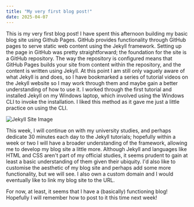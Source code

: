 ```yaml
---
title: "My very first blog post!"
date: 2025-04-07
---
```

This is my very first blog post! I have spent this afternoon building my basic blog site using Github Pages. GitHub provides functionality through GitHub pages to serve static web content using the Jekyll framework. Setting up the page in GitHub was pretty straightforward; the foundation for the site is a GitHub repository. The way the repository is configured means that GitHub Pages builds your site from content within the repository, and the content is written using Jekyll. At this point I am still only vaguely aware of what Jekyll is and does, so I have bookmarked a series of tutorial videos on the Jekyll website so I may work through them and maybe gain a better understanding of how to use it. I worked through the first tutorial and installed Jekyll on my Windows laptop, which involved using the Windows CLI to invoke the installation. I liked this method as it gave me just a little practice on using the CLI.

![Jekyll Site Image](/assets/images/jekyllscreen.JPEG)

This week, I will continue on with my university studies, and perhaps dedicate 30 minutes each day to the Jekyll tutorials; hopefully within a week or two I will have a broader understanding of the framework, allowing me to develop my blog site a little more. Although Jekyll and languages like HTML and CSS aren't part of my official studies, it seems prudent to gain at least a basic understanding of them given their ubiquity. I'd also like to customise the aesthetic of my blog site and perhaps add some more functionality, but we will see. I also own a custom domain and I would eventually like to link my blog site to the URL.

For now, at least, it seems that I have a (basically) functioning blog! Hopefully I will remember how to post to it this time next week!
